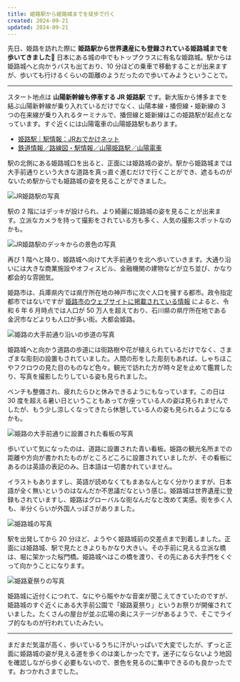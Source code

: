 ```yaml
---
title: 姫路駅から姫路城までを徒歩で行く
created: 2024-09-21
updated: 2024-09-21
---
```


先日、姫路を訪れた際に **姫路駅から世界遺産にも登録されている姫路城までを歩いてきました🚶** 日本にある城の中でもトップクラスに有名な姫路城。駅からは姫路城へと向かうバスも出ており、10 分ほどの乗車で移動することが出来ますが、歩いても行けるくらいの距離のようだったので歩いてみようということで。

---

スタート地点は **山陽新幹線も停車する JR 姫路駅** です。新大阪から博多までを結ぶ山陽新幹線が乗り入れているだけでなく、山陽本線・播但線・姫新線の 3 つの在来線が乗り入れるターミナルで、播但線と姫新線はこの姫路駅が起点となっています。すぐ近くには山陽電車の山陽姫路駅もあります。

- [姫路駅｜駅情報：JRおでかけネット](https://www.jr-odekake.net/eki/top?id=0610619)
- [鉄道情報／路線図・駅情報／山陽姫路駅／山陽電車](https://www.sanyo-railway.co.jp/railway/station/himeji.html)

駅の北側にある姫路城口を出ると、正面には姫路城の姿が。駅から姫路城までは大手前通りという大きな道路を真っ直ぐ進むだけで行くことができ、遮るものがないため駅からでも姫路城の姿を見ることができました。

![JR姫路駅の写真](ddb2a53a-7778-43f6-1d0c-963c4271ba00)

駅の 2 階にはデッキが設けられ、より綺麗に姫路城の姿を見ることが出来ます。立派なカメラを持って撮影をされている方も多く、人気の撮影スポットなのかも。

![JR姫路駅のデッキからの景色の写真](ae9deaac-a0b5-42e8-45f4-bc7bd3ec3600)

再び 1 階へと降り、姫路城へ向けて大手前通りを北へ歩いていきます。大通り沿いには大きな商業施設やオフィスビル、金融機関の建物などが立ち並び、かなり都会的な雰囲気。

姫路市は、兵庫県内では県庁所在地の神戸市に次ぐ人口を擁する都市。政令指定都市ではないですが [姫路市のウェブサイトに掲載されている情報](https://www.city.himeji.lg.jp/shisei/0000004684.html) によると、令和 6 年 6 月時点では人口が 50 万人を超えており、石川県の県庁所在地である金沢市などよりも人口が多い街。大都会姫路。

![姫路の大手前通り沿いの歩道の写真](1d6c6372-681f-4e79-c1de-7b2161887600)

姫路城へと向かう道路の歩道には街路樹や花が植えられているだけでなく、さまざまな彫刻の設置もされていました。人間の形をした彫刻もあれば、しゃちほこやフクロウの見た目のものなど色々。観光で訪れた方が時々足を止めて鑑賞したり、写真を撮影したりしている姿も見られました。

ベンチも整備され、疲れたらひと休みできるようにもなっています。この日は 30 度を超える暑い日ということもあってか座っている人の姿は見られませんでしたが、もう少し涼しくなってきたら休憩している人の姿も見られるようになるかも。

![姫路の大手前通りに設置された看板の写真](97946c1d-fe9e-4e8f-1eb3-b7bf592f1400)

歩いていて気になったのは、道路に設置された青い看板。姫路の観光名所までの距離や方向が書かれたものがところどころに設置されていましたが、その看板にあるのは英語の表記のみ。日本語は一切書かれていません。

イラストもありますし、英語が読めなくてもまあなんとなく分かりますが、日本語が全く無いというのはなんだか不思議だなという感じ。姫路城は世界遺産に登録もされていますし、姫路はグローバルな街なんだなと改めて実感。街を歩く人も、半分くらいが外国人っぽさがありました。

![姫路城の写真](351ebce6-0382-4cce-baa3-f8461b485000)

駅を出発してから 20 分ほど、ようやく姫路城前の交差点まで到着しました。正面には姫路城、駅で見たときよりもかなり大きい。その手前に見える立派な橋は、堀に架かった桜門橋。姫路城へはこの橋を渡り、その先にある大手門をくぐって向かうことになります。

![姫路夏祭りの写真](28a9442b-b743-47cb-1cc3-679758a42600)

姫路城に近付くにつれて、なにやら賑やかな音楽が聞こえてきていたのですが、姫路城のすぐ近くにある大手前公園で「姫路夏祭り」というお祭りが開催されていました。たくさんの屋台が並ぶ広場の奥にステージがあるようで、そこでライブ的なものが行われていたみたい。

---

まだまだ気温が高く、歩いているうちに汗がいっぱいで大変でしたが、ずっと正面に姫路城の姿が見える道を歩くのは楽しかったです。迷子にならないよう地図を確認しながら歩く必要もないので、景色を見るのに集中できるのも良かったです。おつかれさまでした。
